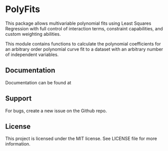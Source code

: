 # PolyFits
This package allows multivariable polynomial fits using Least Squares Regression with full control of interaction terms, constraint capabilities, and custom weighting abilities.

This module contains functions to calculate the polynomial coefficients for an arbitrary order polynomial curve fit to a dataset with an arbitrary number of independent variables.

## Documentation
Documentation can be found at 

## Support
For bugs, create a new issue on the Github repo.

## License
This project is licensed under the MIT license. See LICENSE file for more information.
